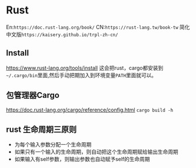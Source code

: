 # Rust
En:`https://doc.rust-lang.org/book/`
CN:`https://rust-lang.tw/book-tw` 简化中文版`https://kaisery.github.io/trpl-zh-cn/`
## Install
https://www.rust-lang.org/tools/install
这会把rust，cargo都安装到`~/.cargo/bin`里面,然后手动把期加入到环境变量`PATH`里面就可以。
## 包管理器Cargo
https://doc.rust-lang.org/cargo/reference/config.html
`cargo build -h`
## rust 生命周期三原则
- 为每个输入参数分配一个生命周期
- 如果只有一个输入的生命周期，则自动把这个生命周期赋给输出生命周期
- 如果输入有self参数，则输出参数也自动赋予self的生命周期